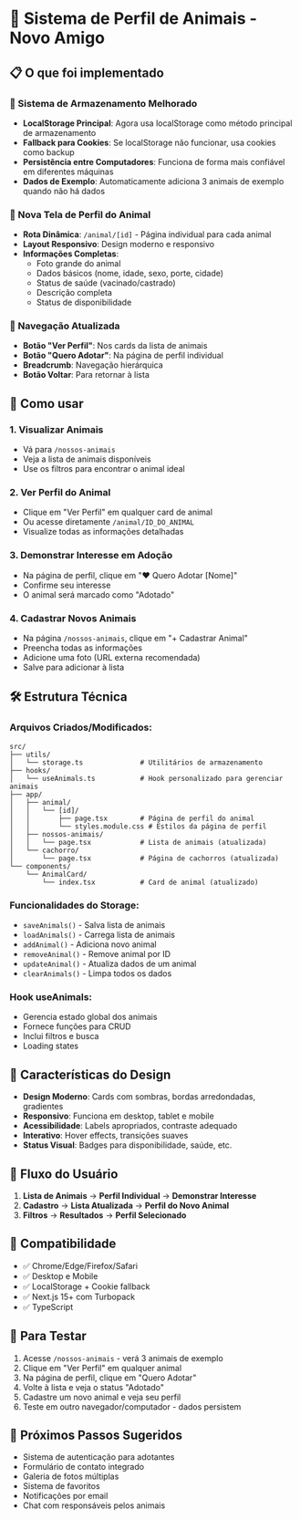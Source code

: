 # 🐾 Sistema de Perfil de Animais - Novo Amigo

## 📋 O que foi implementado

### 🔧 Sistema de Armazenamento Melhorado

- **LocalStorage Principal**: Agora usa localStorage como método principal de armazenamento
- **Fallback para Cookies**: Se localStorage não funcionar, usa cookies como backup
- **Persistência entre Computadores**: Funciona de forma mais confiável em diferentes máquinas
- **Dados de Exemplo**: Automaticamente adiciona 3 animais de exemplo quando não há dados

### 🎯 Nova Tela de Perfil do Animal

- **Rota Dinâmica**: `/animal/[id]` - Página individual para cada animal
- **Layout Responsivo**: Design moderno e responsivo
- **Informações Completas**:
  - Foto grande do animal
  - Dados básicos (nome, idade, sexo, porte, cidade)
  - Status de saúde (vacinado/castrado)
  - Descrição completa
  - Status de disponibilidade

### 🧭 Navegação Atualizada

- **Botão "Ver Perfil"**: Nos cards da lista de animais
- **Botão "Quero Adotar"**: Na página de perfil individual
- **Breadcrumb**: Navegação hierárquica
- **Botão Voltar**: Para retornar à lista

## 🚀 Como usar

### 1. **Visualizar Animais**

- Vá para `/nossos-animais`
- Veja a lista de animais disponíveis
- Use os filtros para encontrar o animal ideal

### 2. **Ver Perfil do Animal**

- Clique em "Ver Perfil" em qualquer card de animal
- Ou acesse diretamente `/animal/ID_DO_ANIMAL`
- Visualize todas as informações detalhadas

### 3. **Demonstrar Interesse em Adoção**

- Na página de perfil, clique em "❤️ Quero Adotar [Nome]"
- Confirme seu interesse
- O animal será marcado como "Adotado"

### 4. **Cadastrar Novos Animais**

- Na página `/nossos-animais`, clique em "+ Cadastrar Animal"
- Preencha todas as informações
- Adicione uma foto (URL externa recomendada)
- Salve para adicionar à lista

## 🛠️ Estrutura Técnica

### Arquivos Criados/Modificados:

```
src/
├── utils/
│   └── storage.ts              # Utilitários de armazenamento
├── hooks/
│   └── useAnimals.ts           # Hook personalizado para gerenciar animais
├── app/
│   ├── animal/
│   │   └── [id]/
│   │       ├── page.tsx        # Página de perfil do animal
│   │       └── styles.module.css # Estilos da página de perfil
│   ├── nossos-animais/
│   │   └── page.tsx            # Lista de animais (atualizada)
│   └── cachorro/
│       └── page.tsx            # Página de cachorros (atualizada)
└── components/
    └── AnimalCard/
        └── index.tsx           # Card de animal (atualizado)
```

### Funcionalidades do Storage:

- `saveAnimals()` - Salva lista de animais
- `loadAnimals()` - Carrega lista de animais
- `addAnimal()` - Adiciona novo animal
- `removeAnimal()` - Remove animal por ID
- `updateAnimal()` - Atualiza dados de um animal
- `clearAnimals()` - Limpa todos os dados

### Hook useAnimals:

- Gerencia estado global dos animais
- Fornece funções para CRUD
- Inclui filtros e busca
- Loading states

## 🎨 Características do Design

- **Design Moderno**: Cards com sombras, bordas arredondadas, gradientes
- **Responsivo**: Funciona em desktop, tablet e mobile
- **Acessibilidade**: Labels apropriados, contraste adequado
- **Interativo**: Hover effects, transições suaves
- **Status Visual**: Badges para disponibilidade, saúde, etc.

## 🔄 Fluxo do Usuário

1. **Lista de Animais** → **Perfil Individual** → **Demonstrar Interesse**
2. **Cadastro** → **Lista Atualizada** → **Perfil do Novo Animal**
3. **Filtros** → **Resultados** → **Perfil Selecionado**

## 📱 Compatibilidade

- ✅ Chrome/Edge/Firefox/Safari
- ✅ Desktop e Mobile
- ✅ LocalStorage + Cookie fallback
- ✅ Next.js 15+ com Turbopack
- ✅ TypeScript

## 🧪 Para Testar

1. Acesse `/nossos-animais` - verá 3 animais de exemplo
2. Clique em "Ver Perfil" em qualquer animal
3. Na página de perfil, clique em "Quero Adotar"
4. Volte à lista e veja o status "Adotado"
5. Cadastre um novo animal e veja seu perfil
6. Teste em outro navegador/computador - dados persistem

## 🎯 Próximos Passos Sugeridos

- Sistema de autenticação para adotantes
- Formulário de contato integrado
- Galeria de fotos múltiplas
- Sistema de favoritos
- Notificações por email
- Chat com responsáveis pelos animais

